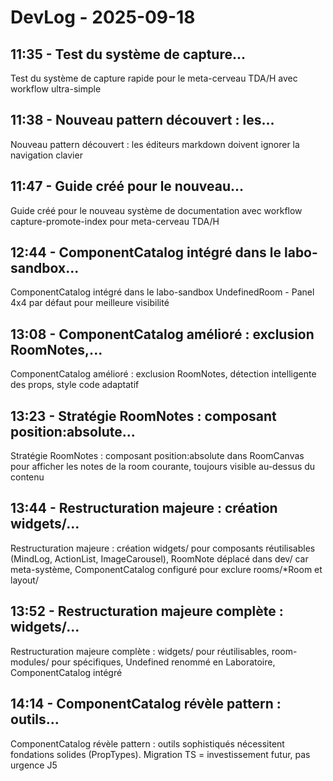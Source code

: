 # DevLog - 2025-09-18


## 11:35 - Test du système de capture...

Test du système de capture rapide pour le meta-cerveau TDA/H avec workflow ultra-simple

## 11:38 - Nouveau pattern découvert : les...

Nouveau pattern découvert : les éditeurs markdown doivent ignorer la navigation clavier

## 11:47 - Guide créé pour le nouveau...

Guide créé pour le nouveau système de documentation avec workflow capture-promote-index pour meta-cerveau TDA/H

## 12:44 - ComponentCatalog intégré dans le labo-sandbox...

ComponentCatalog intégré dans le labo-sandbox UndefinedRoom - Panel 4x4 par défaut pour meilleure visibilité

## 13:08 - ComponentCatalog amélioré : exclusion RoomNotes,...

ComponentCatalog amélioré : exclusion RoomNotes, détection intelligente des props, style code adaptatif

## 13:23 - Stratégie RoomNotes : composant position:absolute...

Stratégie RoomNotes : composant position:absolute dans RoomCanvas pour afficher les notes de la room courante, toujours visible au-dessus du contenu

## 13:44 - Restructuration majeure : création widgets/...

Restructuration majeure : création widgets/ pour composants réutilisables (MindLog, ActionList, ImageCarousel), RoomNote déplacé dans dev/ car meta-système, ComponentCatalog configuré pour exclure rooms/*Room et layout/

## 13:52 - Restructuration majeure complète : widgets/...

Restructuration majeure complète : widgets/ pour réutilisables, room-modules/ pour spécifiques, Undefined renommé en Laboratoire, ComponentCatalog intégré

## 14:14 - ComponentCatalog révèle pattern : outils...

ComponentCatalog révèle pattern : outils sophistiqués nécessitent fondations solides (PropTypes). Migration TS = investissement futur, pas urgence J5
